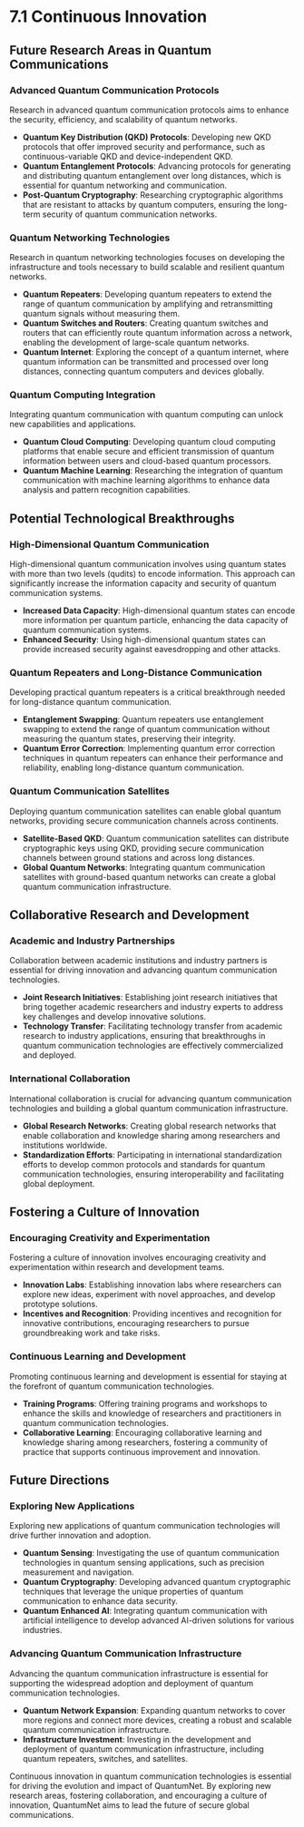 
# 7.1 Continuous Innovation

## Future Research Areas in Quantum Communications

### Advanced Quantum Communication Protocols
Research in advanced quantum communication protocols aims to enhance the security, efficiency, and scalability of quantum networks.

- **Quantum Key Distribution (QKD) Protocols**: Developing new QKD protocols that offer improved security and performance, such as continuous-variable QKD and device-independent QKD.
- **Quantum Entanglement Protocols**: Advancing protocols for generating and distributing quantum entanglement over long distances, which is essential for quantum networking and communication.
- **Post-Quantum Cryptography**: Researching cryptographic algorithms that are resistant to attacks by quantum computers, ensuring the long-term security of quantum communication networks.

### Quantum Networking Technologies
Research in quantum networking technologies focuses on developing the infrastructure and tools necessary to build scalable and resilient quantum networks.

- **Quantum Repeaters**: Developing quantum repeaters to extend the range of quantum communication by amplifying and retransmitting quantum signals without measuring them.
- **Quantum Switches and Routers**: Creating quantum switches and routers that can efficiently route quantum information across a network, enabling the development of large-scale quantum networks.
- **Quantum Internet**: Exploring the concept of a quantum internet, where quantum information can be transmitted and processed over long distances, connecting quantum computers and devices globally.

### Quantum Computing Integration
Integrating quantum communication with quantum computing can unlock new capabilities and applications.

- **Quantum Cloud Computing**: Developing quantum cloud computing platforms that enable secure and efficient transmission of quantum information between users and cloud-based quantum processors.
- **Quantum Machine Learning**: Researching the integration of quantum communication with machine learning algorithms to enhance data analysis and pattern recognition capabilities.

## Potential Technological Breakthroughs

### High-Dimensional Quantum Communication
High-dimensional quantum communication involves using quantum states with more than two levels (qudits) to encode information. This approach can significantly increase the information capacity and security of quantum communication systems.

- **Increased Data Capacity**: High-dimensional quantum states can encode more information per quantum particle, enhancing the data capacity of quantum communication systems.
- **Enhanced Security**: Using high-dimensional quantum states can provide increased security against eavesdropping and other attacks.

### Quantum Repeaters and Long-Distance Communication
Developing practical quantum repeaters is a critical breakthrough needed for long-distance quantum communication.

- **Entanglement Swapping**: Quantum repeaters use entanglement swapping to extend the range of quantum communication without measuring the quantum states, preserving their integrity.
- **Quantum Error Correction**: Implementing quantum error correction techniques in quantum repeaters can enhance their performance and reliability, enabling long-distance quantum communication.

### Quantum Communication Satellites
Deploying quantum communication satellites can enable global quantum networks, providing secure communication channels across continents.

- **Satellite-Based QKD**: Quantum communication satellites can distribute cryptographic keys using QKD, providing secure communication channels between ground stations and across long distances.
- **Global Quantum Networks**: Integrating quantum communication satellites with ground-based quantum networks can create a global quantum communication infrastructure.

## Collaborative Research and Development

### Academic and Industry Partnerships
Collaboration between academic institutions and industry partners is essential for driving innovation and advancing quantum communication technologies.

- **Joint Research Initiatives**: Establishing joint research initiatives that bring together academic researchers and industry experts to address key challenges and develop innovative solutions.
- **Technology Transfer**: Facilitating technology transfer from academic research to industry applications, ensuring that breakthroughs in quantum communication technologies are effectively commercialized and deployed.

### International Collaboration
International collaboration is crucial for advancing quantum communication technologies and building a global quantum communication infrastructure.

- **Global Research Networks**: Creating global research networks that enable collaboration and knowledge sharing among researchers and institutions worldwide.
- **Standardization Efforts**: Participating in international standardization efforts to develop common protocols and standards for quantum communication technologies, ensuring interoperability and facilitating global deployment.

## Fostering a Culture of Innovation

### Encouraging Creativity and Experimentation
Fostering a culture of innovation involves encouraging creativity and experimentation within research and development teams.

- **Innovation Labs**: Establishing innovation labs where researchers can explore new ideas, experiment with novel approaches, and develop prototype solutions.
- **Incentives and Recognition**: Providing incentives and recognition for innovative contributions, encouraging researchers to pursue groundbreaking work and take risks.

### Continuous Learning and Development
Promoting continuous learning and development is essential for staying at the forefront of quantum communication technologies.

- **Training Programs**: Offering training programs and workshops to enhance the skills and knowledge of researchers and practitioners in quantum communication technologies.
- **Collaborative Learning**: Encouraging collaborative learning and knowledge sharing among researchers, fostering a community of practice that supports continuous improvement and innovation.

## Future Directions

### Exploring New Applications
Exploring new applications of quantum communication technologies will drive further innovation and adoption.

- **Quantum Sensing**: Investigating the use of quantum communication technologies in quantum sensing applications, such as precision measurement and navigation.
- **Quantum Cryptography**: Developing advanced quantum cryptographic techniques that leverage the unique properties of quantum communication to enhance data security.
- **Quantum Enhanced AI**: Integrating quantum communication with artificial intelligence to develop advanced AI-driven solutions for various industries.

### Advancing Quantum Communication Infrastructure
Advancing the quantum communication infrastructure is essential for supporting the widespread adoption and deployment of quantum communication technologies.

- **Quantum Network Expansion**: Expanding quantum networks to cover more regions and connect more devices, creating a robust and scalable quantum communication infrastructure.
- **Infrastructure Investment**: Investing in the development and deployment of quantum communication infrastructure, including quantum repeaters, switches, and satellites.

Continuous innovation in quantum communication technologies is essential for driving the evolution and impact of QuantumNet. By exploring new research areas, fostering collaboration, and encouraging a culture of innovation, QuantumNet aims to lead the future of secure global communications.
